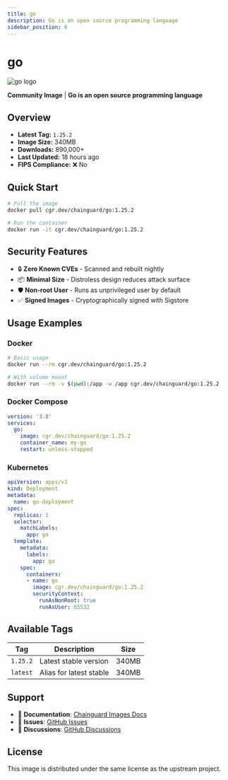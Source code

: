 ```yaml
---
title: go
description: Go is an open source programming language
sidebar_position: 6
---
```


# go

![go logo](https://cdn.jsdelivr.net/gh/devicons/devicon/icons/go/go-original.svg)

**Community Image** | **Go is an open source programming language**

## Overview

- **Latest Tag:** `1.25.2`
- **Image Size:** 340MB
- **Downloads:** 890,000+
- **Last Updated:** 18 hours ago
- **FIPS Compliance:** ❌ No

## Quick Start

```bash
# Pull the image
docker pull cgr.dev/chainguard/go:1.25.2

# Run the container
docker run -it cgr.dev/chainguard/go:1.25.2
```

## Security Features

- 🔒 **Zero Known CVEs** - Scanned and rebuilt nightly
- 📦 **Minimal Size** - Distroless design reduces attack surface
- 🛡️ **Non-root User** - Runs as unprivileged user by default
- ✅ **Signed Images** - Cryptographically signed with Sigstore

## Usage Examples

### Docker

```bash
# Basic usage
docker run --rm cgr.dev/chainguard/go:1.25.2

# With volume mount
docker run --rm -v $(pwd):/app -w /app cgr.dev/chainguard/go:1.25.2
```

### Docker Compose

```yaml
version: '3.8'
services:
  go:
    image: cgr.dev/chainguard/go:1.25.2
    container_name: my-go
    restart: unless-stopped
```

### Kubernetes

```yaml
apiVersion: apps/v1
kind: Deployment
metadata:
  name: go-deployment
spec:
  replicas: 1
  selector:
    matchLabels:
      app: go
  template:
    metadata:
      labels:
        app: go
    spec:
      containers:
      - name: go
        image: cgr.dev/chainguard/go:1.25.2
        securityContext:
          runAsNonRoot: true
          runAsUser: 65532
```

## Available Tags

| Tag | Description | Size |
|-----|-------------|------|
| `1.25.2` | Latest stable version | 340MB |
| `latest` | Alias for latest stable | 340MB |

## Support

- 📖 **Documentation**: [Chainguard Images Docs](/)
- 🐛 **Issues**: [GitHub Issues](https://github.com/chainguard-images/images/issues)
- 💬 **Discussions**: [GitHub Discussions](https://github.com/chainguard-images/images/discussions)

## License

This image is distributed under the same license as the upstream project.
